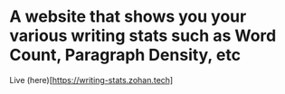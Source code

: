 # A website that shows you your various writing stats such as Word Count, Paragraph Density, etc

Live (here)[https://writing-stats.zohan.tech]